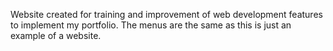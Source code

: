 Website created for training and improvement of web development features to implement my portfolio.
The menus are the same as this is just an example of a website.
